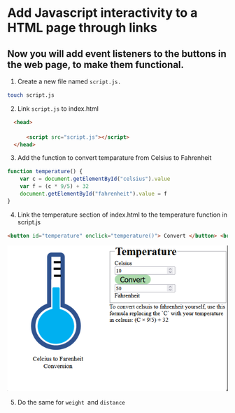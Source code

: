 # Add Javascript interactivity to a HTML page through links

## Now you will add event listeners to the buttons in the web page, to make them functional.

1. Create a new file named `script.js.`

```bash
touch script.js
```

2. Link `script.js` to index.html

```html
  <head>
      
      <script src="script.js"></script>
  </head>
```
3. Add the function to convert temparature from Celsius to Fahrenheit

```js
function temperature() {
    var c = document.getElementById("celsius").value
    var f = (c * 9/5) + 32
    document.getElementById("fahrenheit").value = f
}
```

4. Link the temperature section of index.html to the temperature function in script.js

```html
<button id="temperature" onclick="temperature()"> Convert </button> <br/>
```

![Alt text](img/temperature.png "temperature function")

5. Do the same for `weight `and `distance`